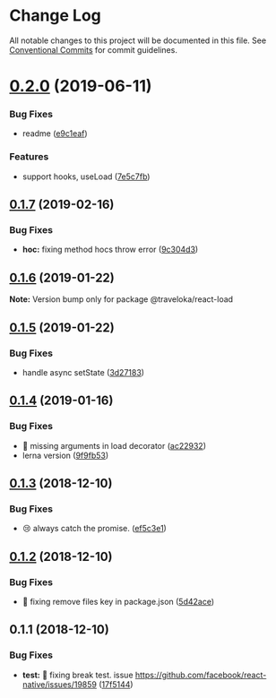 # Change Log

All notable changes to this project will be documented in this file.
See [Conventional Commits](https://conventionalcommits.org) for commit guidelines.

<a name="0.2.0"></a>
# [0.2.0](https://github.com/Jekiwijaya/react-load/compare/v0.1.7...v0.2.0) (2019-06-11)


### Bug Fixes

* readme ([e9c1eaf](https://github.com/Jekiwijaya/react-load/commit/e9c1eaf))


### Features

* support hooks, useLoad ([7e5c7fb](https://github.com/Jekiwijaya/react-load/commit/7e5c7fb))





<a name="0.1.7"></a>
## [0.1.7](https://github.com/Jekiwijaya/react-load/compare/v0.1.6...v0.1.7) (2019-02-16)


### Bug Fixes

* **hoc:** fixing method hocs throw error ([9c304d3](https://github.com/Jekiwijaya/react-load/commit/9c304d3))





<a name="0.1.6"></a>
## [0.1.6](https://github.com/Jekiwijaya/react-load/compare/v0.1.5...v0.1.6) (2019-01-22)

**Note:** Version bump only for package @traveloka/react-load





<a name="0.1.5"></a>
## [0.1.5](https://github.com/Jekiwijaya/react-load/compare/v0.1.4...v0.1.5) (2019-01-22)


### Bug Fixes

* handle async setState ([3d27183](https://github.com/Jekiwijaya/react-load/commit/3d27183))





<a name="0.1.4"></a>
## [0.1.4](https://github.com/Jekiwijaya/react-load/compare/v0.1.3...v0.1.4) (2019-01-16)


### Bug Fixes

* 🔧 missing arguments in load decorator ([ac22932](https://github.com/Jekiwijaya/react-load/commit/ac22932))
* lerna version ([9f9fb53](https://github.com/Jekiwijaya/react-load/commit/9f9fb53))





<a name="0.1.3"></a>
## [0.1.3](https://github.com/Jekiwijaya/react-load/compare/v0.1.2...v0.1.3) (2018-12-10)


### Bug Fixes

* 😢 always catch the promise. ([ef5c3e1](https://github.com/Jekiwijaya/react-load/commit/ef5c3e1))





<a name="0.1.2"></a>
## [0.1.2](https://github.com/traveloka/react-load/compare/v0.1.1...v0.1.2) (2018-12-10)


### Bug Fixes

* 🔧 fixing remove files key in package.json ([5d42ace](https://github.com/traveloka/react-load/commit/5d42ace))





<a name="0.1.1"></a>
## 0.1.1 (2018-12-10)


### Bug Fixes

* **test:** 🔧 fixing break test. issue https://github.com/facebook/react-native/issues/19859 ([17f5144](https://github.com/traveloka/react-load/commit/17f5144))
